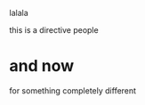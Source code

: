 <Custom lang="en">lalala

this is a directive people
</Custom>

# and now

for something completely different

